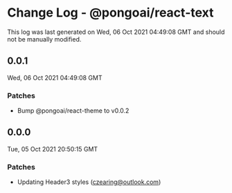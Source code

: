 # Change Log - @pongoai/react-text

This log was last generated on Wed, 06 Oct 2021 04:49:08 GMT and should not be manually modified.

<!-- Start content -->

## 0.0.1

Wed, 06 Oct 2021 04:49:08 GMT

### Patches

- Bump @pongoai/react-theme to v0.0.2

## 0.0.0

Tue, 05 Oct 2021 20:50:15 GMT

### Patches

- Updating Header3 styles (czearing@outlook.com)
